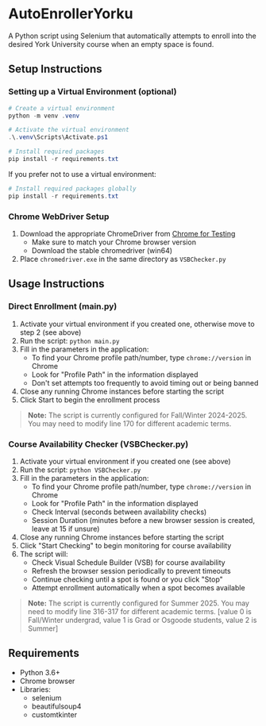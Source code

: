 # AutoEnrollerYorku

A Python script using Selenium that automatically attempts to enroll into the desired York University course when an empty space is found.

## Setup Instructions

### Setting up a Virtual Environment (optional)

```powershell
# Create a virtual environment
python -m venv .venv

# Activate the virtual environment
.\.venv\Scripts\Activate.ps1

# Install required packages
pip install -r requirements.txt
```

If you prefer not to use a virtual environment:

```powershell
# Install required packages globally
pip install -r requirements.txt
```

### Chrome WebDriver Setup

1. Download the appropriate ChromeDriver from [Chrome for Testing](https://googlechromelabs.github.io/chrome-for-testing/#stable)
   - Make sure to match your Chrome browser version
   - Download the stable chromedriver (win64)
2. Place `chromedriver.exe` in the same directory as `VSBChecker.py`

## Usage Instructions

### Direct Enrollment (main.py)

1. Activate your virtual environment if you created one, otherwise move to step 2 (see above)
2. Run the script: `python main.py`
3. Fill in the parameters in the application:
   - To find your Chrome profile path/number, type `chrome://version` in Chrome
   - Look for "Profile Path" in the information displayed
   - Don't set attempts too frequently to avoid timing out or being banned
4. Close any running Chrome instances before starting the script
5. Click Start to begin the enrollment process

> **Note:** The script is currently configured for Fall/Winter 2024-2025. You may need to modify line 170 for different academic terms.

### Course Availability Checker (VSBChecker.py)

1. Activate your virtual environment if you created one (see above)
2. Run the script: `python VSBChecker.py`
3. Fill in the parameters in the application:
   - To find your Chrome profile path/number, type `chrome://version` in Chrome
   - Look for "Profile Path" in the information displayed
   - Check Interval (seconds between availability checks)
   - Session Duration (minutes before a new browser session is created, leave at 15 if unsure)
4. Close any running Chrome instances before starting the script
5. Click "Start Checking" to begin monitoring for course availability
6. The script will:
   - Check Visual Schedule Builder (VSB) for course availability
   - Refresh the browser session periodically to prevent timeouts
   - Continue checking until a spot is found or you click "Stop"
   - Attempt enrollment automatically when a spot becomes available

> **Note:** The script is currently configured for Summer 2025. You may need to modify line 316-317 for different academic terms. [value 0 is Fall/Winter undergrad, value 1 is Grad or Osgoode students, value 2 is Summer]


## Requirements

- Python 3.6+
- Chrome browser
- Libraries:
  - selenium
  - beautifulsoup4
  - customtkinter
